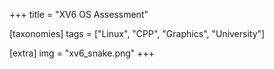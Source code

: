 +++
title = "XV6 OS Assessment"

[taxonomies]
tags = ["Linux", "CPP", "Graphics", "University"]

[extra]
img = "xv6_snake.png"
+++
